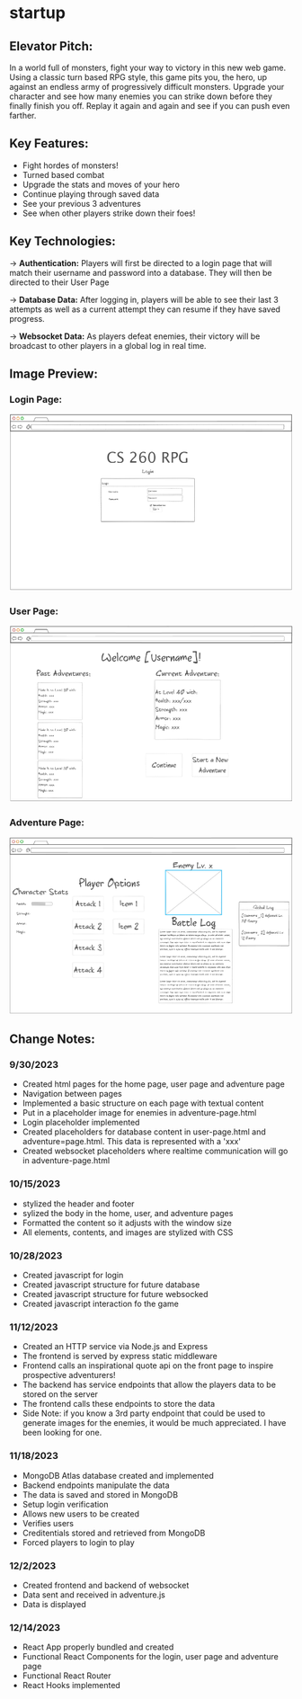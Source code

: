 # startup
## Elevator Pitch:
In a world full of monsters, fight your way to victory in this new web game. Using a classic turn based RPG style, this game pits you, the hero, up against an endless army of progressively difficult monsters. Upgrade your character and see how many enemies you can strike down before they finally finish you off. Replay it again and again and see if you can push even farther.

## Key Features:
- Fight hordes of monsters!
- Turned based combat
- Upgrade the stats and moves of your hero
- Continue playing through saved data
- See your previous 3 adventures
- See when other players strike down their foes!

## Key Technologies:
-> **Authentication:** Players will first be directed to a login page that will match their username and password into a database. They will then be directed to their User Page

-> **Database Data:** After logging in, players will be able to see their last 3 attempts as well as a current attempt they can resume if they have saved progress.

-> **Websocket Data:** As players defeat enemies, their victory will be broadcast to other players in a global log in real time.

## Image Preview:
### Login Page:
![The Login Page](/Images/game-login.png)
### User Page:
![The User Page](/Images/user-page.png)
### Adventure Page:
![The Adventure Page](/Images/adventure-page.png)

## Change Notes:
### 9/30/2023
- Created html pages for the home page, user page and adventure page
- Navigation between pages
- Implemented a basic structure on each page with textual content
- Put in a placeholder image for enemies in adventure-page.html
- Login placeholder implemented
- Created placeholders for database content in user-page.html and adventure=page.html. This data is represented with a 'xxx'
- Created websocket placeholders where realtime communication will go in adventure-page.html

### 10/15/2023
- stylized the header and footer
- sylized the body in the home, user, and adventure pages
- Formatted the content so it adjusts with the window size
- All elements, contents, and images are stylized with CSS

### 10/28/2023
- Created javascript for login
- Created javascript structure for future database
- Created javascript structure for future websocked
- Created javascript interaction fo the game

### 11/12/2023
- Created an HTTP service via Node.js and Express
- The frontend is served by express static middleware
- Frontend calls an inspirational quote api on the front page to inspire prospective adventurers!
- The backend has service endpoints that allow the players data to be stored on the server
- The frontend calls these endpoints to store the data
- Side Note: if you know a 3rd party endpoint that could be used to generate images for the enemies, it would be much appreciated. I have been looking for one.

### 11/18/2023
- MongoDB Atlas database created and implemented
- Backend endpoints manipulate the data
- The data is saved and stored in MongoDB
- Setup login verification
- Allows new users to be created
- Verifies users
- Creditentials stored and retrieved from MongoDB
- Forced players to login to play

### 12/2/2023
- Created frontend and backend of websocket
- Data sent and received in adventure.js
- Data is displayed

### 12/14/2023
- React App properly bundled and created
- Functional React Components for the login, user page and adventure page
- Functional React Router
- React Hooks implemented
